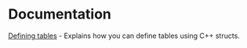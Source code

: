 # Documentation

[Defining tables](definining_tables.md) - Explains how you can define tables using C++ structs.

